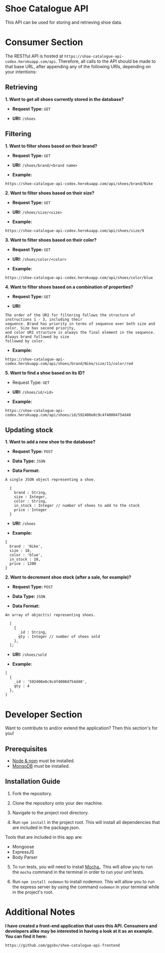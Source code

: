 # Shoe Catalogue API

This API can be used for storing and retrieving shoe data.

# Consumer Section

The RESTful API is hosted at ` https://shoe-catalogue-api-codex.herokuapp.com/api `. Therefore, all calls to the API
should be made to that base URL, after appending any of the following URIs, depending on your intentions:

## Retrieving

__1. Want to get all shoes currently stored in the database?__
  * __Request Type:__ ` GET `
  
  * __URI:__ ` /shoes `
  
## Filtering
  
__1. Want to filter shoes based on their brand?__
  * __Request Type:__ ` GET `
  
  * __URI:__ ` /shoes/brand/<brand name> `
  
  * __Example:__ 
  ```
  https://shoe-catalogue-api-codex.herokuapp.com/api/shoes/brand/Nike
  ```
  
__2. Want to filter shoes based on their size?__
  * __Request Type:__ ` GET `
  
  * __URI:__ ` /shoes/size/<size> `
  
  * __Example:__ 
  ```
  https://shoe-catalogue-api-codex.herokuapp.com/api/shoes/size/9
  ```
  
__3. Want to filter shoes based on their color?__
  * __Request Type:__ ` GET `
  
  * __URI:__ ` /shoes/color/<color> `
  
  * __Example:__ 
  ```
  https://shoe-catalogue-api-codex.herokuapp.com/api/shoes/color/blue
  ```
  
__4. Want to filter shoes based on a combination of properties?__
  * __Request Type:__ ` GET `
  
  * __URI:__ 
  ```
  The order of the URI for filtering follows the structure of instructions 1 - 3, including their
  sequence. Brand has priority in terms of sequence over both size and color. Size has second priority, 
  and color URI structure is always the final element in the sequence. Always brand followed by size
  followed by color.
  ```
  
  * __Example:__ 
  ```
  https://shoe-catalogue-api-codex.herokuapp.com/api/shoes/brand/Nike/size/11/color/red 
  ```
  
__5. Want to find a shoe based on its ID?__
  * Request Type: ` GET `
  
  * __URI:__ ` /shoes/id/<id> `
  
  * __Example:__ 
  ```
  https://shoe-catalogue-api-codex.herokuapp.com/api/shoes/id/592400e0c9c4f40004754d40
  ```
## Updating stock

__1. Want to add a new shoe to the database?__
  * __Request Type:__ ` POST `
  
  * __Data Type:__ ` JSON `
  
  * __Data Format:__
  ```
  A single JSON object representing a shoe.
  
    {
      brand : String,
      size : Integer,
      color : String,
      in_stock : Integer // number of shoes to add to the stock
      price : Integer
    }
  ```
  * __URI:__ ` /shoes `
  
  * __Example:__ 
  ```
  {
    brand : 'Nike',
    size : 10,
    color : 'blue',
    in_stock : 10,
    price : 1200
  }
  ```
  
__2. Want to decrement shoe stock (after a sale, for example)?__

  * __Request Type:__ ` POST `
  
  * __Data Type:__ ` JSON `
  
  * __Data Format:__
  ```
  An array of object(s) representing shoes.
  
    [
      {       
        _id : String,
        qty : Integer // number of shoes sold
      },
    ];
  ```
  * __URI:__ ` /shoes/sold `
  
  * __Example:__ 
  ```
  [
    {
      _id : '592400e0c9c4f40004754d40',
      qty : 4
    },
  ]
  ```
  
# Developer Section

Want to contribute to and/or extend the application? Then this section's for you!


## Prerequisites

* [Node & npm](https://nodejs.org/en/) must be installed.
* [MongoDB](https://docs.mongodb.com/manual/administration/install-community/) must be installed.

## Installation Guide

1. Fork the repository.

2. Clone the repository onto your dev machine.

3. Navigate to the project root directory.

4. Run ``` npm install ``` in the project root. This will install all dependencies that are included in the package.json.

  Tools that are included in this app are:
  * Mongoose
  * ExpressJS
  * Body Parser

5. To run tests, you will need to install [Mocha.](https://mochajs.org/#installation). This will allow you to run the ` mocha `
command in the terminal in order to run your unit tests.

6. Run ``` npm install nodemon ``` to install nodemon. This will allow you to run the express server by using the command 
` nodemon ` in your terminal while in the project's root.


# Additional Notes

__I have created a front-end application that uses this API. Consumers and developers alike may be interested in having a look at it as an example. You can find it here:__

```
https://github.com/ggsbv/shoe-catalogue-api-frontend
```
